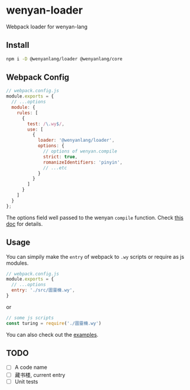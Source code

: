 # wenyan-loader

Webpack loader for wenyan-lang

## Install

```bash
npm i -D @wenyanlang/loader @wenyanlang/core
```

## Webpack Config

```js
// webpack.config.js
module.exports = {
  // ...options
  module: {
    rules: [
      {
        test: /\.wy$/,
        use: [
          {
            loader: '@wenyanlang/loader',
            options: {
              // options of wenyan.compile
              strict: true,
              romanizeIdentifiers: 'pinyin',
              // ...etc
            }
          }
        ]
      }
    ]
  }
};
```

The options field well passed to the wenyan `compile` function. Check [this doc](https://github.com/wenyan-lang/wenyan/wiki/Compiler-API#compiler-options) for details.

## Usage

You can simpily make the `entry` of webpack to `.wy` scripts or require as js modules.

```js
// webpack.config.js
module.exports = {
  // ...options
  entry: './src/圖靈機.wy',
}
```

or 

```js
// some js scripts
const turing = require('./圖靈機.wy')
```

You can also check out the [examples](./examples).

## TODO

- [ ] A code name
- [ ] 藏书楼, current entry
- [ ] Unit tests